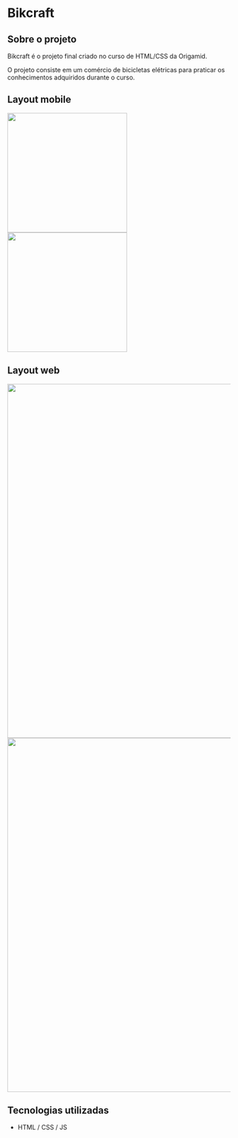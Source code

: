 # Bikcraft 

## Sobre o projeto

Bikcraft é o projeto final criado no curso de HTML/CSS da Origamid.

O projeto consiste em um comércio de bicicletas elétricas para praticar os conhecimentos adquiridos durante o curso. 

## Layout mobile
<img src="https://github.com/brunocesar2/bikcraft/assets/111947999/ea7bf916-5f36-4db8-9cbe-d7a7fa86225b" width="270px">
<img src="https://github.com/brunocesar2/bikcraft/assets/111947999/a83853dc-cf70-4c8a-926d-c0cbc97cf95f" width="270px">

## Layout web
<img src="https://github.com/brunocesar2/bikcraft/assets/111947999/13b205db-7c8c-4c1c-b3c6-0b68920bd767" width="800px">
<img src="https://github.com/brunocesar2/bikcraft/assets/111947999/cff40b53-fdbf-4981-b8d0-9928b70b0d6e" width="800px">

## Tecnologias utilizadas
- HTML / CSS / JS
